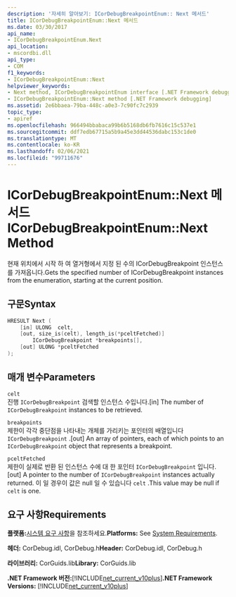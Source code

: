 ```yaml
---
description: '자세히 알아보기: ICorDebugBreakpointEnum:: Next 메서드'
title: ICorDebugBreakpointEnum::Next 메서드
ms.date: 03/30/2017
api_name:
- ICorDebugBreakpointEnum.Next
api_location:
- mscordbi.dll
api_type:
- COM
f1_keywords:
- ICorDebugBreakpointEnum::Next
helpviewer_keywords:
- Next method, ICorDebugBreakpointEnum interface [.NET Framework debugging]
- ICorDebugBreakpointEnum::Next method [.NET Framework debugging]
ms.assetid: 2e6bbaea-79ba-448c-a0e3-7c90fc7c2939
topic_type:
- apiref
ms.openlocfilehash: 966494bbabaca99b6b5168db6fb7616c15c537e1
ms.sourcegitcommit: ddf7edb67715a5b9a45e3dd44536dabc153c1de0
ms.translationtype: MT
ms.contentlocale: ko-KR
ms.lasthandoff: 02/06/2021
ms.locfileid: "99711676"
---
```

# <a name="icordebugbreakpointenumnext-method"></a><span data-ttu-id="9f33f-103">ICorDebugBreakpointEnum::Next 메서드</span><span class="sxs-lookup"><span data-stu-id="9f33f-103">ICorDebugBreakpointEnum::Next Method</span></span>

<span data-ttu-id="9f33f-104">현재 위치에서 시작 하 여 열거형에서 지정 된 수의 ICorDebugBreakpoint 인스턴스를 가져옵니다.</span><span class="sxs-lookup"><span data-stu-id="9f33f-104">Gets the specified number of ICorDebugBreakpoint instances from the enumeration, starting at the current position.</span></span>  
  
## <a name="syntax"></a><span data-ttu-id="9f33f-105">구문</span><span class="sxs-lookup"><span data-stu-id="9f33f-105">Syntax</span></span>  
  
```cpp  
HRESULT Next (  
    [in] ULONG  celt,  
    [out, size_is(celt), length_is(*pceltFetched)]  
        ICorDebugBreakpoint *breakpoints[],  
    [out] ULONG *pceltFetched  
);  
```  
  
## <a name="parameters"></a><span data-ttu-id="9f33f-106">매개 변수</span><span class="sxs-lookup"><span data-stu-id="9f33f-106">Parameters</span></span>  

 `celt`  
 <span data-ttu-id="9f33f-107">진행 `ICorDebugBreakpoint` 검색할 인스턴스 수입니다.</span><span class="sxs-lookup"><span data-stu-id="9f33f-107">[in] The number of `ICorDebugBreakpoint` instances to be retrieved.</span></span>  
  
 `breakpoints`  
 <span data-ttu-id="9f33f-108">제한이 각각 중단점을 나타내는 개체를 가리키는 포인터의 배열입니다 `ICorDebugBreakpoint` .</span><span class="sxs-lookup"><span data-stu-id="9f33f-108">[out] An array of pointers, each of which points to an `ICorDebugBreakpoint` object that represents a breakpoint.</span></span>  
  
 `pceltFetched`  
 <span data-ttu-id="9f33f-109">제한이 실제로 반환 된 인스턴스 수에 대 한 포인터 `ICorDebugBreakpoint` 입니다.</span><span class="sxs-lookup"><span data-stu-id="9f33f-109">[out] A pointer to the number of `ICorDebugBreakpoint` instances actually returned.</span></span> <span data-ttu-id="9f33f-110">이 일 경우이 값은 null 일 수 있습니다 `celt` .</span><span class="sxs-lookup"><span data-stu-id="9f33f-110">This value may be null if `celt` is one.</span></span>  
  
## <a name="requirements"></a><span data-ttu-id="9f33f-111">요구 사항</span><span class="sxs-lookup"><span data-stu-id="9f33f-111">Requirements</span></span>  

 <span data-ttu-id="9f33f-112">**플랫폼:**[시스템 요구 사항](../../get-started/system-requirements.md)을 참조하세요.</span><span class="sxs-lookup"><span data-stu-id="9f33f-112">**Platforms:** See [System Requirements](../../get-started/system-requirements.md).</span></span>  
  
 <span data-ttu-id="9f33f-113">**헤더:** CorDebug.idl, CorDebug.h</span><span class="sxs-lookup"><span data-stu-id="9f33f-113">**Header:** CorDebug.idl, CorDebug.h</span></span>  
  
 <span data-ttu-id="9f33f-114">**라이브러리:** CorGuids.lib</span><span class="sxs-lookup"><span data-stu-id="9f33f-114">**Library:** CorGuids.lib</span></span>  
  
 <span data-ttu-id="9f33f-115">**.NET Framework 버전:**[!INCLUDE[net_current_v10plus](../../../../includes/net-current-v10plus-md.md)]</span><span class="sxs-lookup"><span data-stu-id="9f33f-115">**.NET Framework Versions:** [!INCLUDE[net_current_v10plus](../../../../includes/net-current-v10plus-md.md)]</span></span>
